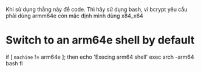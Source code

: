 Khi sử dụng thằng này để code. Thì hãy sử dụng bash, vì bcrypt yêu cầu phải dùng armm64e còn mặc định mình dùng x84_x64

# Switch to an arm64e shell by default
if [ `machine` != arm64e ]; then
    echo 'Execing arm64 shell'
    exec arch -arm64 bash
fi